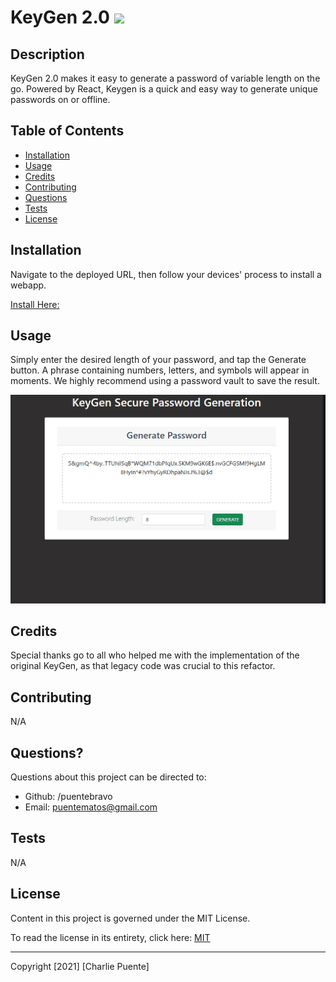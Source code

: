 # KeyGen 2.0 ![](https://img.shields.io/badge/license-MIT-blue)

## Description

KeyGen 2.0 makes it easy to generate a password of variable length on the go. Powered by React, Keygen is a quick and easy way to generate unique passwords on or offline.

## Table of Contents

- [Installation](#installation)
- [Usage](#usage)
- [Credits](#credits)
- [Contributing](#contributing)
- [Questions](#questions)
- [Tests](#tests)
- [License](#license)

## Installation

Navigate to the deployed URL, then follow your devices' process to install a webapp.

[Install Here:](https://www.charliepuente.com/KeyGen-2.0/)

## Usage

Simply enter the desired length of your password, and tap the Generate button. A phrase containing numbers, letters, and symbols will appear in moments. We highly recommend using a password vault to save the result.

![KeyGen in Action](./Client/assets/screenShot.png)

## Credits

Special thanks go to all who helped me with the implementation of the original KeyGen, as that legacy code was crucial to this refactor.

## Contributing

N/A

## Questions?

Questions about this project can be directed to:

- Github: /puentebravo
- Email: puentematos@gmail.com

## Tests

N/A

## License

Content in this project is governed under the MIT License.

To read the license in its entirety, click here: [MIT](./LICENSE)

---

Copyright [2021] [Charlie Puente]
